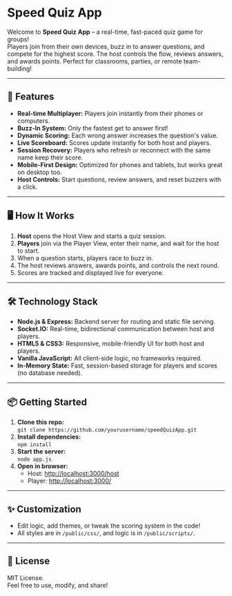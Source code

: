 # Speed Quiz App

Welcome to **Speed Quiz App** – a real-time, fast-paced quiz game for groups!  
Players join from their own devices, buzz in to answer questions, and compete for the highest score. The host controls the flow, reviews answers, and awards points. Perfect for classrooms, parties, or remote team-building!

---

## 🚀 Features

- **Real-time Multiplayer:** Players join instantly from their phones or computers.
- **Buzz-In System:** Only the fastest get to answer first!
- **Dynamic Scoring:** Each wrong answer increases the question's value.
- **Live Scoreboard:** Scores update instantly for both host and players.
- **Session Recovery:** Players who refresh or reconnect with the same name keep their score.
- **Mobile-First Design:** Optimized for phones and tablets, but works great on desktop too.
- **Host Controls:** Start questions, review answers, and reset buzzers with a click.

---

## 🖥️ How It Works

1. **Host** opens the Host View and starts a quiz session.
2. **Players** join via the Player View, enter their name, and wait for the host to start.
3. When a question starts, players race to buzz in.
4. The host reviews answers, awards points, and controls the next round.
5. Scores are tracked and displayed live for everyone.

---

## 🛠️ Technology Stack

- **Node.js & Express:** Backend server for routing and static file serving.
- **Socket.IO:** Real-time, bidirectional communication between host and players.
- **HTML5 & CSS3:** Responsive, mobile-friendly UI for both host and players.
- **Vanilla JavaScript:** All client-side logic, no frameworks required.
- **In-Memory State:** Fast, session-based storage for players and scores (no database needed).

---

## 📦 Getting Started

1. **Clone this repo:**  
   `git clone https://github.com/yourusername/speedQuizApp.git`
2. **Install dependencies:**  
   `npm install`
3. **Start the server:**  
   `node app.js`
4. **Open in browser:**  
   - Host: [http://localhost:3000/host](http://localhost:3000/host)
   - Player: [http://localhost:3000/](http://localhost:3000/)

---

## ✨ Customization

- Edit logic, add themes, or tweak the scoring system in the code!
- All styles are in `/public/css/`, and logic is in `/public/scripts/`.

---

## 📝 License

MIT License.  
Feel free to use, modify, and share!